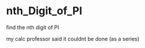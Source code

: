 # nth_Digit_of_PI
find the nth digit of PI

my calc professor said it couldnt be done (as a series)
